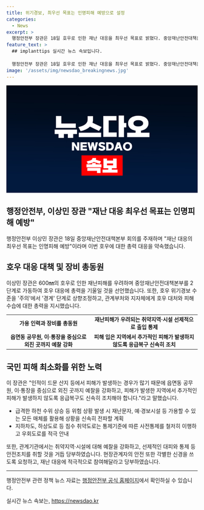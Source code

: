 ```yaml
---
title: 위기경보, 최우선 목표는 인명피해 예방으로 설정
categories:
  - News
excerpt: >
  행정안전부 장관은 18일 호우로 인한 재난 대응을 최우선 목표로 밝혔다. 중앙재난안전대책본부를 주재하며 경기 북부와 파주 지역을 중심으로 큰 피해 우려를 토했고, 범정부적 대응을 강조했다. 이에 따라 2단계 대응체계를 가동하고 호우 위기경보를 상향 조정했다. 또한 취약지역과 인력, 장비 총동원을 통해 피해 예방과 인명구조에 최선을 다할 것을 지시했다. 더불어, 지자체와 관계부처는 상황 전파를 위해 모든 매체를 활용하고, 취약 도로 통제와 대피장소 구호 지원에 만전을 기할 방침이다.
feature_text: >
  ## implanttips 실시간 뉴스 속보입니다.

  행정안전부 장관은 18일 호우로 인한 재난 대응을 최우선 목표로 밝혔다. 중앙재난안전대책본부를 주재하며 경기 북부와 파주 지역을 중심으로 큰 피해 우려를 토했고, 범정부적 대응을 강조했다. 이에 따라 2단계 대응체계를 가동하고 호우 위기경보를 상향 조정했다. 또한 취약지역과 인력, 장비 총동원을 통해 피해 예방과 인명구조에 최선을 다할 것을 지시했다. 더불어, 지자체와 관계부처는 상황 전파를 위해 모든 매체를 활용하고, 취약 도로 통제와 대피장소 구호 지원에 만전을 기할 방침이다.
image: '/assets/img/newsdao_breakingnews.jpg'
---
```


<p><img src="/assets/img/newsdao_breakingnews.jpg" alt="implanttips 속보" /></p>

<h2>행정안전부, 이상민 장관 "재난 대응 최우선 목표는 인명피해 예방"</h2>

<p data-ke-size="size16">행정안전부 이상민 장관은 18일 중앙재난안전대책본부 회의를 주재하며 "재난 대응의 최우선 목표는 인명피해 예방"이라며 이번 호우에 대한 총력 대응을 약속했습니다.</p>

<h2 data-ke-size="size26">호우 대응 대책 및 장비 총동원</h2>

<p data-ke-size="size16">이상민 장관은 600㎜의 호우로 인한 재난피해를 우려하며 중앙재난안전대책본부를 2단계로 가동하여 호우 대응에 총력을 기울일 것을 선언했습니다. 또한, 호우 위기경보 수준을 '주의'에서 '경계' 단계로 상향조정하고, 관계부처와 지자체에게 호우 대처와 피해 수습에 대한 총력을 지시했습니다.</p>

<table>
    <tr>
        <td style="text-align: center; height: 17px;"><b>가용 인력과 장비를 총동원</b></td>
        <td style="text-align: center; height: 17px;"><b>재난피해가 우려되는 취약지역·시설 선제적으로 출입 통제</b></td>
    </tr>
    <tr>
        <td style="text-align: center; height: 17px;"><b>읍면동 공무원, 이·통장을 중심으로 외진 곳까지 예찰 강화</b></td>
        <td style="text-align: center; height: 17px;"><b>피해 입은 지역에서 추가적인 피해가 발생하지 않도록 응급복구 신속히 조치</b></td>
    </tr>
</table>

<h2 data-ke-size="size26">국민 피해 최소화를 위한 노력</h2>

<p data-ke-size="size16">이 장관은 "인적이 드문 산지 등에서 피해가 발생하는 경우가 많기 때문에 읍면동 공무원, 이·통장을 중심으로 외진 곳까지 예찰을 강화하고, 피해가 발생한 지역에서 추가적인 피해가 발생하지 않도록 응급복구도 신속히 조치해야 합니다."라고 말했습니다.</p>

<ul>
    <li>급격한 하천 수위 상승 등 위험 상황 발생 시 재난문자, 예·경보시설 등 가용할 수 있는 모든 매체를 활용해 상황을 신속히 전파할 계획</li>
    <li>지하차도, 하상도로 등 침수 취약도로는 통제기준에 따른 사전통제를 철저히 이행하고 우회도로를 적극 안내</li>
</ul>

<p data-ke-size="size16">또한, 관계기관에서는 취약지역·시설에 대해 예찰을 강화하고, 선제적인 대피와 통제 등 안전조치를 취할 것을 거듭 당부하였습니다. 현장관계자의 안전 또한 각별한 신경을 쓰도록 요청하고, 재난 대응에 적극적으로 참여해달라고 당부하였습니다.</p>

<hr>

<p data-ke-size="size16">행정안전부 관련 정책 뉴스 자료는 <a href="https://https://www.korea.kr/news/policyNewsView.do?newsId=156334433&pageIndex=1" target="_blank" rel="nofollow">행정안전부 공식 홈페이지</a>에서 확인하실 수 있습니다.</p>
실시간 뉴스 속보는, <a href="https://newsdao.kr" rel="dofollow">https://newsdao.kr</a>


